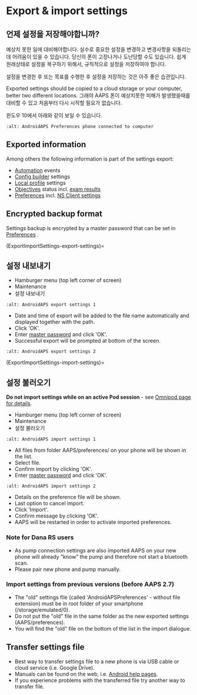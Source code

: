# Export & import settings

## 언제 설정을 저장해야합니까?

예상치 못한 일에 대비해야합니다. 실수로 중요한 설정을 변경하고 변경사항을 되돌리는데 어려움이 있을 수 있습니다. 당신의 폰이 고장나거나 도난당할 수도 있습니다. 쉽게 원래상태로 설정을 복구하기 위해서, 규칙적으로 설정을 저장하여야 합니다.

설정을 변경한 후 또는 목표를 수행한 후 설정을 저장하는 것은 아주 좋은 습관입니다.

Exported settings should be copied to a cloud storage or your computer, better two different locations. 그래야 AAPS 폰이 예상치못한 피해가 발생했을때를 대비할 수 있고 처음부터 다시 시작할 필요가 없습니다.

윈도우 10에서 아래와 같이 보일 수 있습니다.

```{image} ../images/AAPS_ExImportSettingsWin.png
:alt: AndroidAPS Preferences phone connected to computer
```

## Exported information

Among others the following information is part of the settings export:

- [Automation](../Usage/Automation.md) events
- [Config builder](../Configuration/Config-Builder.md) settings
- [Local profile](Config-Builder-local-profile) settings
- [Objectives](../Usage/Objectives.md) status incl. [exam results](Objectives-objective-3-prove-your-knowledge)
- [Preferences](../Configuration/Preferences.md) incl. [NS Client settings](Preferences-nsclient)

## Encrypted backup format

Settings backup is encrypted by a master password that can be set in [Preferences](Preferences-master-password) .

(ExportImportSettings-export-settings)=
## 설정 내보내기

- Hamburger menu (top left corner of screen)
- Maintenance
- 설정 내보내기

```{image} ../images/AAPS_ExportSettings1.png
:alt: AndroidAPS export settings 1
```

- Date and time of export will be added to the file name automatically and displayed together with the path.
- Click 'OK'.
- Enter [master password](Preferences-master-password) and click 'OK'.
- Successful export will be prompted at bottom of the screen.

```{image} ../images/AAPS_ExportSettings2.png
:alt: AndroidAPS export settings 2
```

(ExportImportSettings-import-settings)=
## 설정 불러오기

**Do not import settings while on an active Pod session** - see [Omnipod page for details](OmnipodEros-import-settings-from-previous-aaps).

- Hamburger menu (top left corner of screen)
- Maintenance
- 설정 불러오기

```{image} ../images/AAPS_ImportSettings1.png
:alt: AndroidAPS import settings 1
```

- All files from folder AAPS/preferences/ on your phone will be shown in the list.
- Select file.
- Confirm import by clicking 'OK'.
- Enter [master password](Preferences-master-password) and click 'OK'.

```{image} ../images/AAPS_ImportSettings2.png
:alt: AndroidAPS import settings 2
```

- Details on the preference file will be shown.
- Last option to cancel import.
- Click 'Import'.
- Confirm message by clicking 'OK'.
- AAPS will be restarted in order to activate imported preferences.

### Note for Dana RS users

- As pump connection settings are also imported AAPS on your new phone will already "know" the pump and therefore not start a bluetooth scan.
- Please pair new phone and pump manually.

### Import settings from previous versions (before AAPS 2.7)

- The "old" settings file (called 'AndroidAPSPreferences' - without file extension) must be in root folder of your smartphone (/storage/emulated/0).
- Do not put the "old" file in the same folder as the new exported settings (AAPS/preferences).
- You will find the "old" file on the bottom of the list in the import dialogue.

## Transfer settings file

- Best way to transfer settings file to a new phone is via USB cable or cloud service (i.e. Google Drive).
- Manuals can be found on the web, i.e. [Android help pages](https://support.google.com/android/answer/9064445?hl=en).
- If you experience problems with the transferred file try another way to transfer file.
